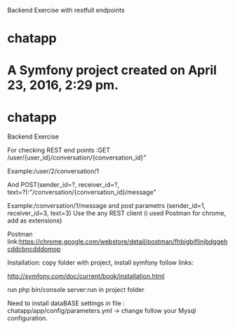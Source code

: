 
Backend Exercise with restfull endpoints


chatapp
=======

A Symfony project created on April 23, 2016, 2:29 pm.
=======
# chatapp

Backend Exercise

For checking REST end points :GET /user/{user_id}/conversation/{conversation_id}"

Example:/user/2/conversation/1

And POST(sender_id=?, receiver_id=?, text=?):"/conversation/{conversation_id}/message"

Example:/conversation/1/message  and post parametrs (sender_id=1, receiver_id=3, text=3)
Use the any REST client (i used Postman for chrome, add as extensions)

Postman link:https://chrome.google.com/webstore/detail/postman/fhbjgbiflinjbdggehcddcbncdddomop

Installation: copy folder with project, install symfony follow links:

http://symfony.com/doc/current/book/installation.html

run php bin/console server:run in project folder

Need to install dataBASE settings in file : chatapp/app/config/parameters.yml -> change follow your Mysql configuration.